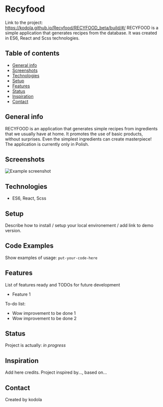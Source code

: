 # Recyfood
Link to the project: https://kodola.github.io/Recyfood/RECYFOOD_beta/build/#/
RECYFOOD is a simple application that generates recipes from the database. It was created in ES6, React and Scss technologies.



## Table of contents
* [General info](#general-info)
* [Screenshots](#screenshots)
* [Technologies](#technologies)
* [Setup](#setup)
* [Features](#features)
* [Status](#status)
* [Inspiration](#inspiration)
* [Contact](#contact)

## General info
RECYFOOD is an application that generates simple recipes from ingredients that we usually have at home. 
It promotes the use of basic products, without surprises. Even the simplest ingredients can create masterpiece! 
The application is currently only in Polish.

## Screenshots
![Example screenshot](./img/screenshot.png)

## Technologies
* ES6, React, Scss

## Setup
Describe how to install / setup your local environement / add link to demo version.

## Code Examples
Show examples of usage:
`put-your-code-here`

## Features
List of features ready and TODOs for future development
* Feature 1

To-do list:
* Wow improvement to be done 1
* Wow improvement to be done 2

## Status
Project is actually: _in progress_

## Inspiration
Add here credits. Project inspired by..., based on...

## Contact
Created by kodola 
